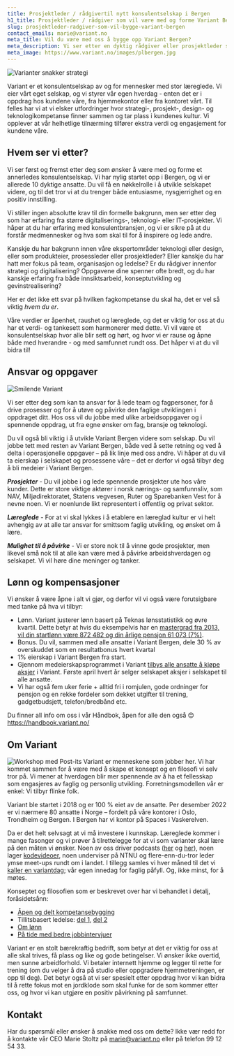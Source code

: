 ```yaml
---
title: Prosjektleder / rådgivertil nytt konsulentselskap i Bergen
h1_title: Prosjektleder / rådgiver som vil være med og forme Variant Bergen
slug: prosjektleder-radgiver-som-vil-bygge-variant-bergen
contact_emails: marie@variant.no
meta_title: Vil du være med oss å bygge opp Variant Bergen?
meta_description: Vi ser etter en dyktig rådgiver eller prosjektleder som vil være med å bygge Variant Bergen!
meta_image: https://www.variant.no/images/plbergen.jpg
---
```


![Varianter snakker strategi](/images/strategisk-ellen-hilde.png)


Variant er et konsulentselskap av og for mennesker med stor læreglede. Vi eier vårt eget selskap, og vi styrer vår egen hverdag - enten det er i oppdrag hos kundene våre, fra hjemmekontor eller fra kontoret vårt. Til felles har vi at vi elsker utfordringer hvor strategi-, prosjekt-, design- og teknologikompetanse finner sammen og tar plass i kundenes kultur. Vi opplever at vår helhetlige tilnærming tilfører ekstra verdi og engasjement for kundene våre. 

## Hvem ser vi etter?

Vi ser først og fremst etter deg som ønsker å være med og forme et annerledes konsulentselskap. Vi har nylig startet opp i Bergen, og vi er allerede 10 dyktige ansatte. Du vil få en nøkkelrolle i å utvikle selskapet videre, og til det tror vi at du trenger både entusiasme, nysgjerrighet og en positiv innstilling.  

Vi stiller ingen absolutte krav til din formelle bakgrunn, men ser etter deg som har erfaring fra større digitaliserings-, teknologi- eller IT-prosjekter. Vi håper at du har erfaring med konsulentbransjen, og vi er sikre på at du forstår medmennesker og hva som skal til for å inspirere og lede andre.  

Kanskje du har bakgrunn innen våre ekspertområder teknologi eller design, eller som produkteier, prosessleder eller prosjektleder? Eller kanskje du har hatt mer fokus på team, organisasjon og ledelse? Er du rådgiver innenfor strategi og digitalisering? Oppgavene dine spenner ofte bredt, og du har kanskje erfaring fra både innsiktsarbeid, konseptutvikling og gevinstrealisering? 

Her er det ikke ett svar på hvilken fagkompetanse du skal ha, det er vel så viktig _hvem du er_.  

Våre verdier er åpenhet, raushet og læreglede, og det er viktig for oss at du har et verdi- og tankesett som harmonerer med dette. Vi vil være et konsulentselskap hvor alle blir sett og hørt, og hvor vi er rause og åpne både med hverandre - og med samfunnet rundt oss. Det håper vi at du vil bidra til! 

## Ansvar og oppgaver

<div class="left blob1"><img alt="Smilende Variant" src="/images/strategisk-ellen.png"/></div>

Vi ser etter deg som kan ta ansvar for å lede team og fagpersoner, for å drive prosesser og for å utøve og påvirke den faglige utviklingen i oppdraget ditt. Hos oss vil du jobbe med ulike arbeidsoppgaver og i spennende oppdrag, ut fra egne ønsker om fag, bransje og teknologi.  

Du vil også bli viktig i å utvikle Variant Bergen videre som selskap. Du vil jobbe tett med resten av Variant Bergen, både ved å sette retning og ved å delta i operasjonelle oppgaver – på lik linje med oss andre. Vi håper at du vil ta eierskap i selskapet og prosessene våre – det er derfor vi også tilbyr deg å bli medeier i Variant Bergen. 

**_Prosjekter_** - Du vil jobbe i og lede spennende prosjekter ute hos våre kunder. Dette er store viktige aktører i norsk nærings- og samfunnsliv, som NAV, Miljødirektoratet, Statens vegvesen, Ruter og Sparebanken Vest for å nevne noen. Vi er noenlunde likt representert i offentlig og privat sektor. 

**_Læreglede_** - For at vi skal lykkes i å etablere en læreglad kultur er vi helt avhengig av at alle tar ansvar for smittsom faglig utvikling, og ønsket om å lære. 

**_Mulighet til å påvirke_** - Vi er store nok til å vinne gode prosjekter, men likevel små nok til at alle kan være med å påvirke arbeidshverdagen og selskapet. Vi vil høre dine meninger og tanker. 

## Lønn og kompensasjoner

Vi ønsker å være åpne i alt vi gjør, og derfor vil vi også være forutsigbare med tanke på hva vi tilbyr: 

- Lønn. Variant justerer lønn basert på Teknas lønsstatistikk og øvre kvartil. Dette betyr at hvis du eksempelvis har en [mastergrad fra 2013, vil din startlønn være 872 482 og din årlige pensjon 61 073 (7%)](/kalkulator?year=2013&degree=masters).
- Bonus. Du vil, sammen med alle ansatte i Variant Bergen, dele 30 % av overskuddet som en resultatbonus hvert kvartal  
- 1% eierskap i Variant Bergen fra start.
- Gjennom medeierskapsprogrammet i Variant [tilbys alle ansatte å kjøpe aksjer](https://blog.variant.no/invitasjon-til-%C3%A5-kj%C3%B8pe-aksjer-i-variant-as-27a29a307cb2) i Variant. Første april hvert år selger selskapet aksjer i selskapet til alle ansatte.
- Vi har også fem uker ferie + alltid fri i romjulen, gode ordninger for pensjon og en rekke fordeler som dekket utgifter til trening, gadgetbudsjett, telefon/bredbånd etc. 

Du finner all info om oss i vår Håndbok, åpen for alle den også 😊 https://handbook.variant.no/

## Om Variant

![Workshop med Post-its](/images/strategisk-tonje-hilde-vikas.png)
Variant er menneskene som jobber her. Vi har kommet sammen for å være med å skape et konsept og en filosofi vi selv tror på. Vi mener at hverdagen blir mer spennende av å ha et fellesskap som engasjeres av faglig og personlig utvikling. Forretningsmodellen vår er enkel: Vi tilbyr flinke folk. 

Variant ble startet i 2018 og er 100 % eiet av de ansatte. Per desember 2022 er vi nærmere 80 ansatte i Norge – fordelt på våre kontorer i Oslo, Trondheim og Bergen. I Bergen har vi kontor på Spaces i Vaskerelven. 

Da er det helt selvsagt at vi må investere i kunnskap. Læreglede kommer i mange fasonger og vi prøver å tilrettelegge for at vi som varianter skal lære på den måten vi ønsker. Noen av oss driver podcasts ([her](http://bartjs.io/tag/podcast-episode/) og [her](https://kortslutning.fun/)), noen lager [kodevideoer](https://youtube.com/kodesnutt), noen underviser på NTNU og flere-enn-du-tror leder ymse meet-ups rundt om i landet. I tillegg samles vi hver måned til det vi [kaller en variantdag](https://blog.variant.no/tagged/variantdag); vår egen innedag for faglig påfyll. Og, ikke minst, for å møtes.

Konseptet og filosofien som er beskrevet over har vi behandlet i detalj, foråsidetsånn:
- [Åpen og delt kompetansebygging](https://blog.variant.no/aapen-og-delt-kompetansebygging-c229771eee93)
- Tillitsbasert ledelse: [del 1](https://blog.variant.no/tillitsbasert-ledelse-del-1-hva-og-hvorfor-86f6aa485cf9), [del 2](https://blog.variant.no/tillitsbasert-ledelse-del-2-sette-retning-449452fcc6a6)
- [Om lønn](https://blog.variant.no/bonusutbetaling-og-l%C3%B8nnsjusteringer-c6d340f0a6d)
- [På tide med bedre jobbintervjuer](https://blog.variant.no/paa-tide-med-bedre-jobbintervjuer-e59f6789a134)

Variant er en stolt bærekraftig bedrift, som betyr at det er viktig for oss at alle skal trives, få plass og like og gode betingelser. Vi ønsker ikke overtid, men sunne arbeidforhold. Vi betaler internett hjemme og legger til rette for trening (om du velger å dra på studio eller oppgradere hjemmetreningen, er opp til deg). Det betyr også at vi ser spesielt etter oppdrag hvor vi kan bidra til å rette fokus mot en jordklode som skal funke for de som kommer etter oss, og hvor vi kan utgjøre en positiv påvirkning på samfunnet. 

## Kontakt

Har du spørsmål eller ønsker å snakke med oss om dette? Ikke vær redd for å kontakte vår CEO Marie Stoltz på marie@variant.no eller på telefon 99 12 54 33. 

